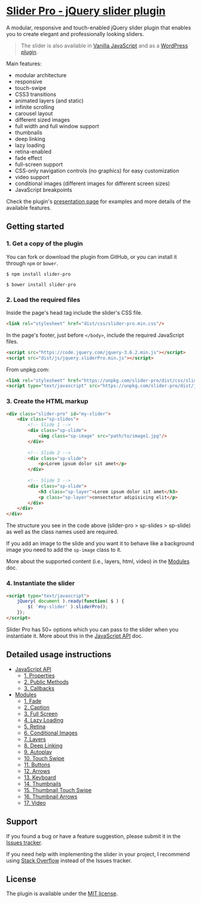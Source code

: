 # [Slider Pro - jQuery slider plugin](https://bqworks.net/slider-pro/) #

A modular, responsive and touch-enabled jQuery slider plugin that enables you to create elegant and professionally looking sliders.

>The slider is also available in [Vanilla JavaScript](https://github.com/bqworks/slider-pro-js) and as a [WordPress plugin](https://wordpress.org/plugins/sliderpro/).

Main features: 

* modular architecture
* responsive
* touch-swipe
* CSS3 transitions
* animated layers (and static)
* infinite scrolling
* carousel layout
* different sized images
* full width and full window support
* thumbnails
* deep linking
* lazy loading
* retina-enabled
* fade effect
* full-screen support
* CSS-only navigation controls (no graphics) for easy customization
* video support
* conditional images (different images for different screen sizes)
* JavaScript breakpoints 

Check the plugin's [presentation page](https://bqworks.net/slider-pro/) for examples and more details of the available features.

## Getting started ##

### 1. Get a copy of the plugin ###

You can fork or download the plugin from GitHub, or you can install it through `npm` or `bower`.

```
$ npm install slider-pro
```

```
$ bower install slider-pro
```

### 2. Load the required files ###

Inside the page's head tag include the slider's CSS file.

```html
<link rel="stylesheet" href="dist/css/slider-pro.min.css"/>
```

In the page's footer, just before <code>&lt;/body&gt;</code>, include the required JavaScript files.

```html
<script src="https://code.jquery.com/jquery-3.6.2.min.js"></script>
<script src="dist/js/jquery.sliderPro.min.js"></script>
```

From unpkg.com:

```html
<link rel="stylesheet" href="https://unpkg.com/slider-pro/dist/css/slider-pro.min.css"/>
<script type="text/javascript" src="https://unpkg.com/slider-pro/dist/js/jquery.sliderPro.min.js"></script>
```

### 3. Create the HTML markup ###

```html
<div class="slider-pro" id="my-slider">
	<div class="sp-slides">
		<!-- Slide 1 -->
		<div class="sp-slide">
			<img class="sp-image" src="path/to/image1.jpg"/>
		</div>
		
		<!-- Slide 2 -->
		<div class="sp-slide">
			<p>Lorem ipsum dolor sit amet</p>
		</div>
		
		<!-- Slide 3 -->
		<div class="sp-slide">
			<h3 class="sp-layer">Lorem ipsum dolor sit amet</h3>
			<p class="sp-layer">consectetur adipisicing elit</p>
		</div>
	</div>
</div>
```

The structure you see in the code above (slider-pro > sp-slides > sp-slide) as well as the class names used are required.

If you add an image to the slide and you want it to behave like a background image you need to add the `sp-image` class to it.

More about the supported content (i.e., layers, html, video) in the [Modules](docs/modules.md#modules) doc.

### 4. Instantiate the slider ###

```html
<script type="text/javascript">
	jQuery( document ).ready(function( $ ) {
		$( '#my-slider' ).sliderPro();
	});
</script>
```

Slider Pro has 50+ options which you can pass to the slider when you instantiate it. More about this in the [JavaScript API](docs/api.md#javascript-api) doc.

## Detailed usage instructions ##

* [JavaScript API](docs/api.md#javascript-api)
	* [1. Properties](docs/api.md#1-properties)
	* [2. Public Methods](docs/api.md#2-public-methods)
	* [3. Callbacks](docs/api.md#3-callbacks)
* [Modules](docs/modules.md#modules)
	* [1. Fade](docs/modules.md#1-fade)
	* [2. Caption](docs/modules.md#2-caption)
	* [3. Full Screen](docs/modules.md#3-full-screen)
	* [4. Lazy Loading](docs/modules.md#4-lazy-loading)
	* [5. Retina](docs/modules.md#5-retina)
	* [6. Conditional Images](docs/modules.md#6-conditional-images)
	* [7. Layers](docs/modules.md#7-layers)
	* [8. Deep Linking](docs/modules.md#8-deep-linking)
	* [9. Autoplay](docs/modules.md#9-autoplay)
	* [10. Touch Swipe](docs/modules.md#10-touch-swipe)
	* [11. Buttons](docs/modules.md#11-buttons)
	* [12. Arrows](docs/modules.md#12-arrows)
	* [13. Keyboard](docs/modules.md#13-keyboard)
	* [14. Thumbnails](docs/modules.md#14-thumbnails)
	* [15. Thumbnail Touch Swipe](docs/modules.md#15-thumbnail-touch-swipe)
	* [16. Thumbnail Arrows](docs/modules.md#16-thumbnail-arrows)
	* [17. Video](docs/modules.md#17-video)

## Support ##

If you found a bug or have a feature suggestion, please submit it in the [Issues tracker](https://github.com/bqworks/slider-pro/issues).

If you need help with implementing the slider in your project, I recommend using [Stack Overflow](https://stackoverflow.com/questions/tagged/slider-pro) instead of the Issues tracker.

## License ##

The plugin is available under the <a href="https://opensource.org/licenses/MIT">MIT license</a>.